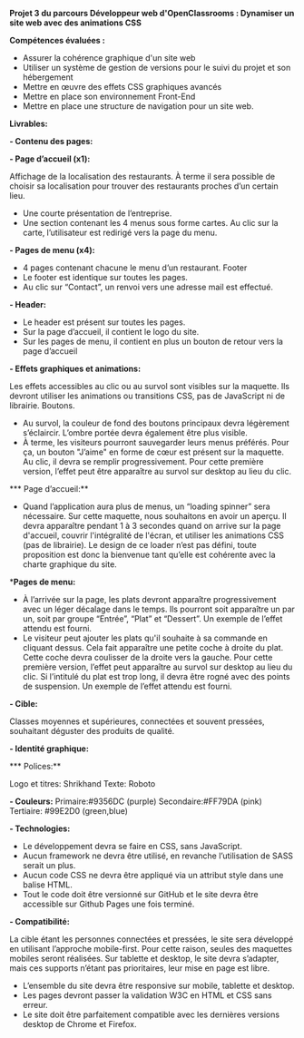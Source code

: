 ******Projet 3 du parcours Développeur web d'OpenClassrooms : Dynamiser un site web avec des animations CSS******

****Compétences évaluées :****
- Assurer la cohérence graphique d'un site web
- Utiliser un système de gestion de versions pour le suivi du projet et son hébergement
- Mettre en œuvre des effets CSS graphiques avancés
- Mettre en place son environnement Front-End
- Mettre en place une structure de navigation pour un site web.


****Livrables:**** 

**- Contenu des pages:**

**-  Page d’accueil (x1):**

Affichage de la localisation des restaurants. À terme il sera possible de choisir sa localisation pour trouver des restaurants proches d’un certain lieu.
 - Une courte présentation de l’entreprise.
 - Une section contenant les 4 menus sous forme cartes. Au clic sur la carte, l’utilisateur est redirigé vers la page du menu.

**- Pages de menu (x4):**

- 4 pages contenant chacune le menu d’un restaurant. Footer
- Le footer est identique sur toutes les pages.
- Au clic sur “Contact”, un renvoi vers une adresse mail est effectué.

**- Header:**

- Le header est présent sur toutes les pages.
- Sur la page d’accueil, il contient le logo du site.
- Sur les pages de menu, il contient en plus un bouton de retour vers la page d’accueil

**- Effets graphiques et animations:** 

Les effets accessibles au clic ou au survol sont visibles sur la maquette. 
Ils devront utiliser les animations ou transitions CSS, pas de JavaScript ni de librairie.
Boutons.

- Au survol, la couleur de fond des boutons principaux devra légèrement s’éclaircir. L’ombre portée devra également être plus visible.
- À terme, les visiteurs pourront sauvegarder leurs menus préférés. Pour ça, un bouton "J’aime" en forme de cœur est présent sur la maquette. Au clic, il devra se remplir progressivement. Pour cette première version, l’effet peut être apparaître au survol sur desktop au lieu du clic.

*** Page d’accueil:** 

-  Quand l’application aura plus de menus, un “loading spinner” sera nécessaire. Sur cette maquette, nous souhaitons en avoir un aperçu. Il devra apparaître pendant 1 à 3 secondes quand on arrive sur la page d'accueil, couvrir l'intégralité de l'écran, et utiliser les animations CSS (pas de librairie). Le design de ce loader n’est pas défini, toute proposition est donc la bienvenue tant qu’elle est cohérente avec la charte graphique du site.

***Pages de menu:** 

-  À l’arrivée sur la page, les plats devront apparaître progressivement avec un léger décalage dans le temps. Ils pourront soit apparaître un par un, soit par groupe “Entrée”, “Plat” et “Dessert”. Un exemple de l’effet attendu est fourni.
-  Le visiteur peut ajouter les plats qu'il souhaite à sa commande en cliquant dessus. Cela fait apparaître une petite coche à droite du plat. Cette coche devra coulisser de la droite vers la gauche. Pour cette première version, l’effet peut apparaître au survol sur desktop au lieu du clic. 
  Si l’intitulé du plat est trop long, il devra être rogné avec des points de suspension. 
  Un exemple de l’effet attendu est fourni.

**- Cible:** 

Classes moyennes et supérieures, connectées et souvent pressées, souhaitant déguster des produits de qualité.

****- Identité graphique:**** 

*** Polices:**

Logo et titres: Shrikhand 
Texte: Roboto

**- Couleurs:** 
Primaire:#9356DC (purple)
Secondaire:#FF79DA (pink)
Tertiaire: #99E2D0 (green,blue)

**- Technologies:** 

- Le développement devra se faire en CSS, sans JavaScript.
- Aucun framework ne devra être utilisé, en revanche l’utilisation de SASS serait un plus.
- Aucun code CSS ne devra être appliqué via un attribut style dans une balise HTML.
- Tout le code doit être versionné sur GitHub et le site devra être accessible sur Github Pages une 
  fois terminé.

**- Compatibilité:**

La cible étant les personnes connectées et pressées, le site sera développé en utilisant l’approche mobile-first. Pour cette raison, seules des maquettes mobiles seront réalisées.
Sur tablette et desktop, le site devra s’adapter, mais ces supports n’étant pas prioritaires,
leur mise en page est libre.

- L’ensemble du site devra être responsive sur mobile, tablette et desktop.
- Les pages devront passer la validation W3C en HTML et CSS sans erreur.
- Le site doit être parfaitement compatible avec les dernières versions desktop de
Chrome et Firefox.
